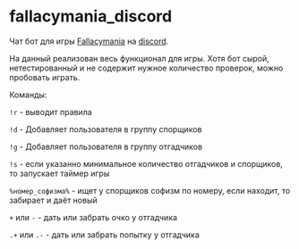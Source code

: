 # fallacymania_discord
Чат бот для игры [Fallacymania](http://fallacymania.com/) на [discord](https://discordapp.com/).

На данный реализован весь функционал для игры. Хотя бот сырой, нетестированный и не содержит нужное количество проверок, можно пробовать играть.

Команды:


```!r``` - выводит правила

```!d``` - Добавляет пользователя в группу спорщиков

```!g``` - Добавляет пользователя в группу отгадчиков

```!s``` - если указанно минимальное количество отгадчиков и спорщиков, то запускает таймер игры

```%номер_софизма%``` - ищет у спорщиков софизм по номеру, если находит, то забирает и даёт новый

```+``` или ```-```  - дать или забрать очко у отгадчика

```.+``` или ```.-``` - дать или забрать попытку у отгадчика

